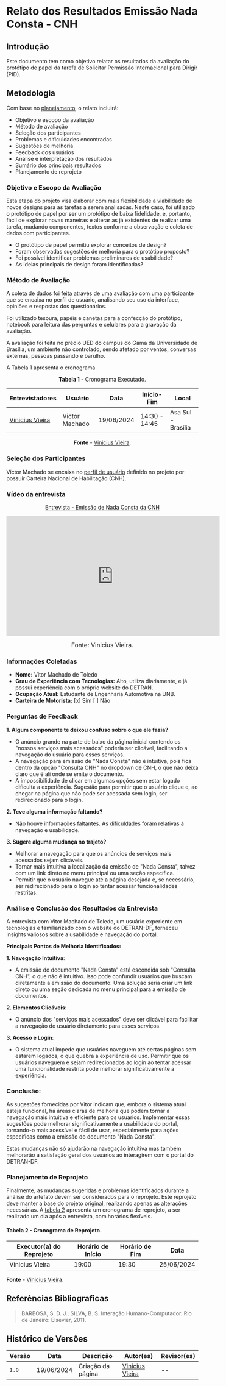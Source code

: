 # Relato dos Resultados Emissão Nada Consta - CNH

## Introdução

Este documento tem como objetivo relatar os resultados da avaliação do protótipo de papel da tarefa de Solicitar Permissão Internacional para Dirigir (PID).

## Metodologia

Com base no [planejamento](../planejamento-relato-resultados-pp.md), o relato incluirá:

* Objetivo e escopo da avaliação
* Método de avaliação
* Seleção dos participantes
* Problemas e dificuldades encontradas
* Sugestões de melhoria
* Feedback dos usuários
* Análise e interpretação dos resultados
* Sumário dos principais resultados
* Planejamento de reprojeto

### Objetivo e Escopo da Avaliação

Esta etapa do projeto visa elaborar com mais flexibilidade a viabilidade de novos designs para as tarefas a serem analisadas. Neste caso, foi utilizado o protótipo de papel por ser um protótipo de baixa fidelidade, e, portanto, fácil de explorar novas maneiras e alterar as já existentes de realizar uma tarefa, mudando componentes, textos conforme a observação e coleta de dados com participantes.

<!-- TODO -->
- O protótipo de papel permitiu explorar conceitos de design?
- Foram observadas sugestões de melhoria para o protótipo proposto?
- Foi possível identificar problemas preliminares de usabilidade?
- As ideias principais de design foram identificadas?

### Método de Avaliação

A coleta de dados foi feita através de uma avaliação com uma participante que se encaixa no perfil de usuário, analisando seu uso da interface, opiniões e respostas dos questionários. 

Foi utilizado tesoura, papéis e canetas para a confecção do protótipo, notebook para leitura das perguntas e celulares para a gravação da avaliação. 

A avaliação foi feita no prédio UED do campus do Gama da Universidade de Brasília, um ambiente não controlado, sendo afetado por ventos, conversas externas, pessoas passando e barulho.

A Tabela 1 apresenta o cronograma.

<center>

**Tabela 1** - Cronograma Executado.

| Entrevistadores                                        | Usuário        | Data       | Início-Fim    | Local              |
| ------------------------------------------------------ | -------------- | ---------- | ------------- | ------------------ |
| [Vinicius Vieira](https://github.com/viniciusvieira00) | Victor Machado | 19/06/2024 | 14:30 - 14:45 | Asa Sul - Brasília |

**Fonte** - [Vinicius Vieira](https://github.com/viniciusvieira00).

</center>

### Seleção dos Participantes 

Victor Machado se encaixa no [perfil de usuário](https://interacao-humano-computador.github.io/2024.1-DETRANDF/analise-requisitos/usuario/) definido no projeto por possuir Carteira Nacional de Habilitação (CNH). 

### Vídeo da entrevista

<p style="text-align: center"><a href="https://www.youtube.com/watch?v=i5gNvoSm_zI" target="blanket">Entrevista - Emissão de Nada Consta da CNH</a></p>

<p style="text-align: center"><iframe width="560" height="315" src="https://www.youtube.com/embed/i5gNvoSm_zI" title="IHC - Grupo 06 - Avaliação Protótipo de Papel - Emissão Nada Consta da CNH - PORTAL DETRAN DF" frameborder="0" allow="accelerometer; autoplay; clipboard-write; encrypted-media; gyroscope; picture-in-picture; web-share" referrerpolicy="strict-origin-when-cross-origin" allowfullscreen></iframe></p>

<font size="3"><p style="text-align: center">Fonte: Vinicius Vieira.</p></font>

### Informações Coletadas
- **Nome:** Vitor Machado de Toledo
- **Grau de Experiência com Tecnologias:** Alto, utiliza diariamente, e já possui experiência com o próprio website do DETRAN.
- **Ocupação Atual:** Estudante de Engenharia Automotiva na UNB.
- **Carteira de Motorista:** [x] Sim [ ] Não

### Perguntas de Feedback

**1. Algum componente te deixou confuso sobre o que ele fazia?**   
   
   - O anúncio grande na parte de baixo da página inicial contendo os "nossos serviços mais acessados" poderia ser clicável, facilitando a navegação do usuário para esses serviços.
   - A navegação para emissão de "Nada Consta" não é intuitiva, pois fica dentro da opção "Consulta CNH" no dropdown de CNH, o que não deixa claro que é ali onde se emite o documento.
   - A impossibilidade de clicar em algumas opções sem estar logado dificulta a experiência. Sugestão para permitir que o usuário clique e, ao chegar na página que não pode ser acessada sem login, ser redirecionado para o login.

**2. Teve alguma informação faltando?**

   - Não houve informações faltantes. As dificuldades foram relativas à navegação e usabilidade.

**3. Sugere alguma mudança no trajeto?**

   - Melhorar a navegação para que os anúncios de serviços mais acessados sejam clicáveis.
   - Tornar mais intuitiva a localização da emissão de "Nada Consta", talvez com um link direto no menu principal ou uma seção específica.
   - Permitir que o usuário navegue até a página desejada e, se necessário, ser redirecionado para o login ao tentar acessar funcionalidades restritas.


### Análise e Conclusão dos Resultados da Entrevista

A entrevista com Vitor Machado de Toledo, um usuário experiente em tecnologias e familiarizado com o website do DETRAN-DF, forneceu insights valiosos sobre a usabilidade e navegação do portal. 

**Principais Pontos de Melhoria Identificados:**

**1. Navegação Intuitiva**:

   - A emissão do documento "Nada Consta" está escondida sob "Consulta CNH", o que não é intuitivo. Isso pode confundir usuários que buscam diretamente a emissão do documento. Uma solução seria criar um link direto ou uma seção dedicada no menu principal para a emissão de documentos.

**2. Elementos Clicáveis**:

   - O anúncio dos "serviços mais acessados" deve ser clicável para facilitar a navegação do usuário diretamente para esses serviços.

**3. Acesso e Login**:

   - O sistema atual impede que usuários naveguem até certas páginas sem estarem logados, o que quebra a experiência de uso. Permitir que os usuários naveguem e sejam redirecionados ao login ao tentar acessar uma funcionalidade restrita pode melhorar significativamente a experiência.

### Conclusão:
As sugestões fornecidas por Vitor indicam que, embora o sistema atual esteja funcional, há áreas claras de melhoria que podem tornar a navegação mais intuitiva e eficiente para os usuários. Implementar essas sugestões pode melhorar significativamente a usabilidade do portal, tornando-o mais acessível e fácil de usar, especialmente para ações específicas como a emissão do documento "Nada Consta".

Estas mudanças não só ajudarão na navegação intuitiva mas também melhorarão a satisfação geral dos usuários ao interagirem com o portal do DETRAN-DF.

### Planejamento de Reprojeto

Finalmente, as mudanças sugeridas e problemas identificados durante a análise do artefato devem ser considerados para o reprojeto. Este reprojeto deve manter a base do projeto original, realizando apenas as alterações necessárias. A [tabela 2](#tabela-2---cronograma-de-reprojeto) apresenta um cronograma de reprojeto, a ser realizado um dia após a entrevista, com horários flexíveis.

#### **Tabela 2** - Cronograma de Reprojeto.

| Executor(a) do Reprojeto | Horário de Início | Horário de Fim | Data       |
| ------------------------ | ----------------- | -------------- | ---------- |
| Vinicius Vieira          | 19:00             | 19:30          | 25/06/2024 |

**Fonte** - [Vinicius Vieira](https://github.com/viniciusvieira00).

## Referências Bibliograficas

> BARBOSA, S. D. J.; SILVA, B. S. Interação Humano-Computador. Rio de Janeiro: Elsevier, 2011.

## Histórico de Versões

| Versão | Data       | Descrição         | Autor(es)                                              | Revisor(es) |
| ------ | ---------- | ----------------- | ------------------------------------------------------ | ----------- |
| `1.0`  | 19/06/2024 | Criação da página | [Vinicius Vieira](https://github.com/viniciusvieira00) | --          |
